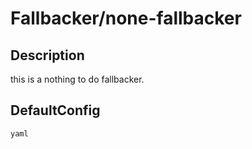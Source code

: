# Fallbacker/none-fallbacker
## Description
this is a nothing to do fallbacker.
## DefaultConfig
```yaml```
